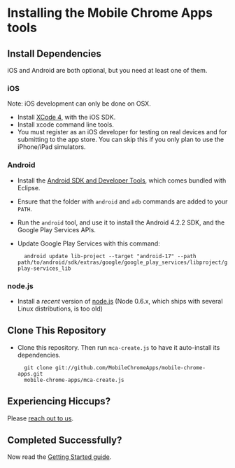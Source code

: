 # Installing the Mobile Chrome Apps tools


## Install Dependencies

iOS and Android are both optional, but you need at least one of them.

### iOS

Note: iOS development can only be done on OSX.
* Install [XCode 4](https://developer.apple.com/xcode/), with the iOS SDK.
* Install xcode command line tools.
* You must register as an iOS developer for testing on real devices and for submitting to the app store.  You can skip this if you only plan to use the iPhone/iPad simulators.

### Android

* Install the [Android SDK and Developer Tools](http://developer.android.com/sdk/index.html), which comes bundled with Eclipse.
* Ensure that the folder with `android` and `adb` commands are added to your `PATH`.
* Run the `android` tool, and use it to install the Android 4.2.2 SDK, and the Google Play Services APIs.
* Update Google Play Services with this command:

        android update lib-project --target "android-17" --path path/to/android/sdk/extras/google/google_play_services/libproject/google-play-services_lib

### node.js

* Install a _recent_ version of [node.js](http://nodejs.org) (Node 0.6.x, which ships with several Linux distributions, is too old)

## Clone This Repository

* Clone this repository.  Then run `mca-create.js` to have it auto-install its dependencies.

        git clone git://github.com/MobileChromeApps/mobile-chrome-apps.git
        mobile-chrome-apps/mca-create.js

## Experiencing Hiccups?

Please [reach out to us](mailto:mobile-chrome-apps@googlegroups.com).

## Completed Successfully?

Now read the [Getting Started guide](GettingStarted.md).
